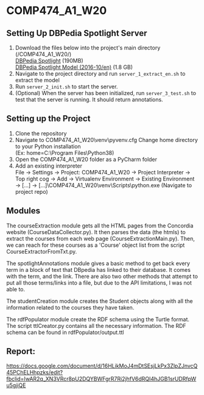 # COMP474_A1_W20
## Setting Up DBPedia Spotlight Server</br>
1. Download the files below into the project's main directory (/COMP474_A1_W20/)</br>
[DBPedia Spotlight](https://sourceforge.net/projects/dbpedia-spotlight/files/spotlight/dbpedia-spotlight-1.0.0.jar/download) (190MB) </br>
[DBPedia Spotlight Model (2016-10/en)](https://sourceforge.net/projects/dbpedia-spotlight/files/2016-10/en/model/en.tar.gz/download) (1.8 GB)
2. Navigate to the project directory and run ```server_1_extract_en.sh``` to extract the model</br>
3. Run ```server_2_init.sh``` to start the server.</br>
4. (Optional) When the server has been initialized, run ```server_3_test.sh``` to test that the server is running. It should return annotations.</br>

## Setting up the Project
1. Clone the repository
2. Navigate to COMP474_A1_W20\venv\pyvenv.cfg
	Change home directory to your Python installation </br>
    (Ex: home=C:\Program Files\Python38)
3. Open the COMP474_A1_W20 folder as a PyCharm folder
4. Add an existing interpreter </br>
	File -> Settings -> Project: COMP474_A1_W20 -> Project Interpreter -> Top right cog -> Add -> Virtualenv Environment -> Existing Environment -> [...] -> [...]\COMP474_A1_W20\venv\Scripts\python.exe (Navigate to project repo)

## Modules
The courseExtraction module gets all the HTML pages from the Concordia website (CourseDataCollector.py). It then parses the data (the htmls) to extract the courses from each web page (CourseExtractionMain.py). Then, we can reach for these courses as a 'Course' object list from the script CourseExtractorFromTxt.py.

The spotlightAnnotations module gives a basic method to get back every term in a block of text that DBpedia has linked to their database. It comes with the term, and the link. There are also two other methods that attempt to put all those terms/links into a file, but due to the API limitations, I was not able to.

The studentCreation module creates the Student objects along with all the information related to the courses they have taken.

The rdfPopulator module create the RDF schema using the Turtle format. The script ttlCreator.py contains all the necessary information. The RDF schema can be found in rdfPopulator/output.ttl

## Report:
https://docs.google.com/document/d/16HLikMoJ4mDtSEsjLkPx3ZlpZJnvcQ45PChELHhpzks/edit?fbclid=IwAR2q_XN3VRcr8pU2DQYBWFgrR7Ri2jhfV6dRQI4hJGB1srUDRfpWu5gjiQE

